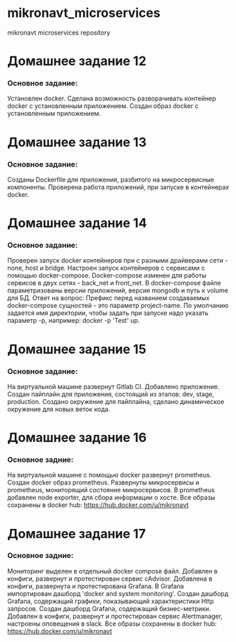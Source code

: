 # mikronavt_microservices
mikronavt microservices repository

# Домашнее задание 12

### Основное задание:

Установлен docker.
Сделана возможность разворачивать контейнер docker с установленным приложением.
Создан образ docker с установленным приложением.

# Домашнее задание 13

### Основное задание:

Созданы Dockerfile для приложения, разбитого на микросервисные компоненты.
Проверена работа приложений, при запуске в контейнерах docker.

# Домашнее задание 14

### Основное задание:

Проверен запуск docker контейнеров при с разными драйверами сети - none, host и bridge.
Настроен запуск контейнеров с сервисами с помощью docker-compose.
Docker-compose изменен для работы сервисов в двух сетях - back_net и front_net.
В docker-compose файле параметризованы версии приложений, версия mongodb и путь к volume для БД.
Ответ на вопрос:
Префикс перед названием создаваемых docker-compose сущностей - это параметр project-name. По умолчанию задается имя директории, чтобы задать при запуске надо указать параметр -p, например: docker -p 'Test' up.

# Домашнее задание 15

### Основное задание:

На виртуальной машине развернут Gitlab CI.
Добавлено приложение.
Создан пайплайн для приложения, состоящий из этапов: dev, stage, production.
Создано окружение для пайплайна, сделано динамическое окружение для новых веток кода.

# Домашнее задание 16

### Основное задние:

На виртуальной машине с помощью docker развернут prometheus.
Создан docker образ prometheus.
Развернуты микросервисы и prometheus, мониторящий состояние микросервисов.
В prometheus добавлен node exporter, для сбора информации о хосте.
Все образы сохранены в docker hub:
https://hub.docker.com/u/mikronavt

# Домашнее задание 17

### Основное задние:

Мониторинг выделен в отдельный docker compose файл.
Добавлен в конфиги, развернут и протестирован сервис cAdvisor.
Добавлена в конфиги, развернута и протестирована Grafana.
В Grafana импортирован дашборд 'docker and system monitoring'.
Создан дашборд Grafana, содержащий графики, показывающий характеристики Http запросов.
Создан дашборд Grafana, содержащий бизнес-метрики.
Добавлен в конфиги, развернут и протестирован сервис Alertmanager, настроены оповещения в slack.
Все образы сохранены в docker hub:
https://hub.docker.com/u/mikronavt

